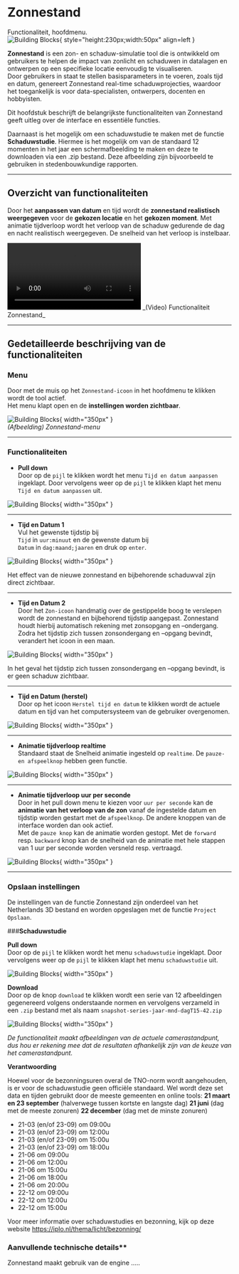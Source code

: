 # Zonnestand

Functionaliteit, hoofdmenu.  
![Building Blocks](../handleiding/imgs/zonnestand.menu.main.png){ style="height:230px;width:50px"  align=left }

**Zonnestand** is een zon- en schaduw-simulatie tool die is ontwikkeld om gebruikers te helpen de impact van zonlicht en schaduwen in datalagen en ontwerpen op een specifieke locatie eenvoudig te visualiseren.  
Door gebruikers in staat te stellen basisparameters in te voeren, zoals tijd en datum, genereert Zonnestand real-time schaduwprojecties, waardoor het toegankelijk is voor data-specialisten, ontwerpers, docenten en hobbyisten. 

Dit hoofdstuk beschrijft de belangrijkste functionaliteiten van Zonnestand geeft uitleg over de interface en essentiële functies.

Daarnaast is het mogelijk om een schaduwstudie te maken met de functie **Schaduwstudie**. Hiermee is het mogelijk om van de standaard 12 momenten in het jaar een schermafbeelding te maken en deze te downloaden via een .zip bestand. Deze afbeelding zijn bijvoorbeeld te gebruiken in stedenbouwkundige rapporten.

---

## Overzicht van functionaliteiten

Door het **aanpassen van datum** en tijd wordt de **zonnestand realistisch weergegeven** voor de **gekozen locatie** en het **gekozen moment**. Met animatie tijdverloop wordt het verloop van de schaduw gedurende de dag en nacht realistisch weergegeven. De snelheid van het verloop is instelbaar. 

<video controls>
<source src="../video/zonnestand.viewer.mp4" type="video/mp4">
</video>
_(Video) Functionaliteit Zonnestand_

---

## Gedetailleerde beschrijving van de functionaliteiten

### **Menu**
Door met de muis op het `Zonnestand-icoon` in het hoofdmenu te klikken wordt de tool actief.  
Het menu klapt open en de **instellingen worden zichtbaar**.

![Building Blocks](../handleiding/imgs/zonnestand.menu.png){ width="350px" }  
_(Afbeelding) Zonnestand-menu_

---

### **Functionaliteiten**

* **Pull down**   
  Door op de `pijl` te klikken wordt het menu `Tijd en datum aanpassen` ingeklapt. Door vervolgens weer op de `pijl` te klikken klapt het menu `Tijd en datum aanpassen` uit.

![Building Blocks](../handleiding/imgs/zonnestand.menu.in.png){ width="350px" }

---

* **Tijd en Datum 1**   
  Vul het gewenste tijdstip bij  
  `Tijd`	in `uur:minuut` en de gewenste datum bij  
  `Datum` in `dag:maand;jaaren` en druk op `enter`.

![Building Blocks](../handleiding/imgs/zonnestand.invoer.png){ width="350px" }

Het effect van de nieuwe zonnestand en bijbehorende schaduwval zijn direct zichtbaar.

---

* **Tijd en Datum 2**    
  Door het `Zon-icoon` handmatig over de gestippelde boog te verslepen wordt de zonnestand en bijbehorend tijdstip aangepast. Zonnestand houdt hierbij automatisch rekening met zonsopgang en –ondergang. Zodra het tijdstip zich tussen zonsondergang en –opgang bevindt, verandert het icoon in een maan. 

![Building Blocks](../handleiding/imgs/zonnestand.gif){ width="350px" }

In het geval het tijdstip zich tussen zonsondergang en –opgang bevindt, is er geen schaduw zichtbaar.

---

* **Tijd en Datum (herstel)**  
  Door op het icoon `Herstel tijd en datum` te klikken wordt de actuele datum en tijd van het computersysteem van de gebruiker overgenomen.

![Building Blocks](../handleiding/imgs/zonnestand.herstel.png){ width="350px" }

---

* **Animatie tijdverloop realtime**   
  Standaard staat de Snelheid animatie ingesteld op `realtime`. De `pauze- en afspeelknop` hebben geen functie.

![Building Blocks](../handleiding/imgs/zonnestand.realtime.png){ width="350px" }

---

* **Animatie tijdverloop uur per seconde**   
  Door in het pull down menu te kiezen voor `uur per seconde` kan de **animatie van het verloop van de zon** vanaf de ingestelde datum en tijdstip worden gestart met de `afspeelknop`. De andere knoppen van de interface worden dan ook actief.  
  Met de `pauze knop` kan de animatie worden gestopt. Met de `forward` resp. `backward` knop kan de snelheid van de animatie met hele stappen van 1 uur per seconde worden versneld resp. vertraagd.

![Building Blocks](../handleiding/imgs/zonnestand.animatie.png){ width="350px" }

---

###  **Opslaan instellingen**

De instellingen van de functie Zonnestand zijn onderdeel van het Netherlands 3D bestand en worden opgeslagen met de functie `Project Opslaan`.



###**Schaduwstudie**

**Pull down**   
Door op de `pijl` te klikken wordt het menu `schaduwstudie` ingeklapt. Door vervolgens weer op de `pijl` te klikken klapt het menu `schaduwstudie` uit.

![Building Blocks](../handleiding/imgs/schaduwstudie_menu_ingeklapt.png){ width="350px" }



**Download**   
Door op de knop `download` te klikken wordt een serie van 12 afbeeldingen gegenereerd volgens onderstaande normen en vervolgens verzameld in een `.zip` bestand met als naam `snapshot-series-jaar-mnd-dagT15-42.zip` 

![Building Blocks](../handleiding/imgs/schaduwstudie_menu.png){ width="350px" }

*De functionaliteit maakt afbeeldingen van de actuele camerastandpunt, dus hou er rekening mee dat de resultaten afhankelijk zijn van de keuze van het camerastandpunt.*



**Verantwoording**

Hoewel voor de bezonningsuren overal de TNO-norm wordt aangehouden, is er voor de schaduwstudie geen officiële standaard. Wel wordt deze set data en tijden gebruikt door de meeste gemeenten en online tools:
**21 maart en 23 september** (halverwege tussen kortste en langste dag)
**21 juni** (dag met de meeste zonuren)
**22 december** (dag met de minste zonuren)

- 21-03 (en/of 23-09) om 09:00u
- 21-03 (en/of 23-09) om 12:00u
- 21-03 (en/of 23-09) om 15:00u
- 21-03 (en/of 23-09) om 18:00u
- 21-06 om 09:00u
- 21-06 om 12:00u
- 21-06 om 15:00u
- 21-06 om 18:00u
- 21-06 om 20:00u
- 22-12 om 09:00u
- 22-12 om 12:00u
- 22-12 om 15:00u

Voor meer informatie over schaduwstudies en bezonning, kijk op deze website https://iplo.nl/thema/licht/bezonning/

###  Aanvullende technische details**

Zonnestand maakt gebruik van de engine ..... 